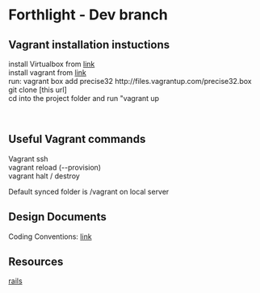 Forthlight - Dev branch
==========

<h2>Vagrant installation instuctions</h2>
<p>install Virtualbox from <a href="https://www.virtualbox.org/‎">link</a><br>
install vagrant from <a href="http://vagrantup.com">link</a><br>
run: vagrant box add precise32 http://files.vagrantup.com/precise32.box<br>
git clone [this url]<br>
cd into the project folder and run "vagrant up</p><br>

<h2>Useful Vagrant commands</h2>
<p>
Vagrant ssh <br>
vagrant reload (--provision)<br>
vagrant halt / destroy<br>
</p>
Default synced folder is /vagrant on local server<br>


<h2>Design Documents</h2>
<p>Coding Conventions: <a href="https://github.com/Forthlight/Forthlight-core/wiki/Code-Conventions-%5BSwedish%5D">link</a></p>

<h2>Resources</h2>
<a href="rubyonrails.org">rails</a>

